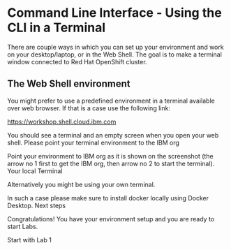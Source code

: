 # Command Line Interface - Using the CLI in a Terminal
There are couple ways in which you can set up your environment and work on your desktop/laptop, or in the Web Shell. The goal is to make a terminal window connected to Red Hat OpenShift cluster.

## The Web Shell environment

You might prefer to use a predefined environment in a terminal available over web browser. If that is a case use the following link:

​https://workshop.shell.cloud.ibm.com

You should see a terminal and an empty screen when you open your web shell.
Please point your terminal environment to the IBM org

Point your environment to IBM org as it is shown on the screenshot (the arrow no 1 first to get the IBM org, then arrow no 2 to start the terminal).
Your local Terminal

Alternatively you might be using your own terminal.

In such a case please make sure to install docker locally using Docker Desktop.
Next steps

Congratulations! You have your environment setup and you are ready to start Labs.

Start with Lab 1
